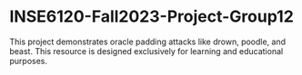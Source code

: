 # INSE6120-Fall2023-Project-Group12
This project demonstrates oracle padding attacks like drown, poodle, and beast. This resource is designed exclusively for learning and educational purposes.
